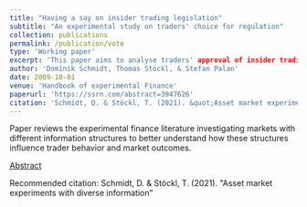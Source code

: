 ```yaml
---
title: "Having a say on insider trading legislation"
subtitle: "An experimental study on traders' choice for regulation"
collection: publications
permalink: /publication/vote
type: 'Working paper'
excerpt: 'This paper aims to analyse traders' approval of insider trading legislation, controlling for traders' prospects to receive non-public information.'
author: 'Dominik Schmidt, Thomas Stöckl, & Stefan Palan'
date: 2009-10-01
venue: 'Handbook of experimental Finance'
paperurl: 'https://ssrn.com/abstract=3947626'
citation: 'Schmidt, D. & Stöckl, T. (2021). &quot;Asset market experiments with diverse information&quot; <i>Handbook of experimenal Finance 1</i>. 1(1).'
---
```


Paper reviews the experimental finance literature investigating markets with different information structures to better understand how these structures influence trader behavior and market outcomes. 

[Abstract](https://ssrn.com/abstract=3947626)

Recommended citation: Schmidt, D. & Stöckl, T. (2021). &quot;Asset market experiments with diverse information&quot; 
